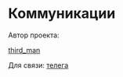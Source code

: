 # Коммуникации

Автор проекта:

[third_man](https://forums.eagle.ru/profile/57900-third_man/)

Для связи: [телега](https://t.me/rlunegov)
